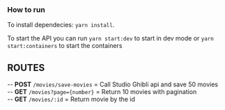 ### How to run

To install dependecies: `yarn install`.

To start the API you can run `yarn start:dev` to start in dev mode or `yarn start:containers` to start the containers

## ROUTES

-- **POST** `/movies/save-movies` = Call Studio Ghibli api and save 50 movies <br />
-- **GET** `/movies?page={number}` = Return 10 movies with pagination<br />
-- **GET** `/movies/:id` = Return movie by the id
